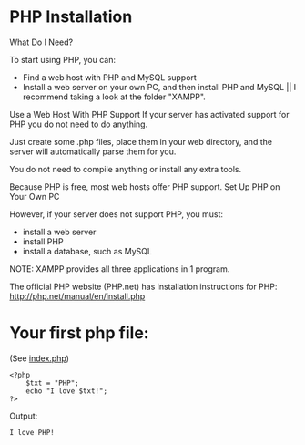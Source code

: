 # PHP Installation

What Do I Need?

To start using PHP, you can:
- Find a web host with PHP and MySQL support
- Install a web server on your own PC, and then install PHP and MySQL || I recommend taking a look at the folder "XAMPP".

Use a Web Host With PHP Support
If your server has activated support for PHP you do not need to do anything.

Just create some .php files, place them in your web directory, and the server will automatically parse them for you.

You do not need to compile anything or install any extra tools.

Because PHP is free, most web hosts offer PHP support.
Set Up PHP on Your Own PC

However, if your server does not support PHP, you must:
- install a web server
- install PHP
- install a database, such as MySQL

NOTE: XAMPP provides all three applications in 1 program.

The official PHP website (PHP.net) has installation instructions for PHP: http://php.net/manual/en/install.php

# Your first php file:
(See [index.php](index.php))
```
<?php
    $txt = "PHP";
    echo "I love $txt!";
?> 
```
Output:
```
I love PHP!
```
